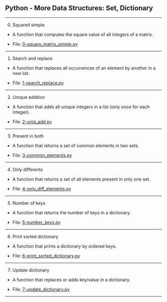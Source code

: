 ## Python - More Data Structures: Set, Dictionary

---

0. Squared simple

- A function that computes the square value of all integers of a matrix.

- File: [0-square_matrix_simple.py](./0-square_matrix_simple.py)

---

1. Search and replace

- A function that replaces all occurrences of an element by another in a new list.

- File: [1-search_replace.py](./1-search_replace.py)

---

2. Unique addition

- A function that adds all unique integers in a list (only once for each integer).

- File: [2-uniq_add.py](./2-uniq_add.py)

---

3. Present in both

- A function that returns a set of common elements in two sets.

- File: [3-common_elements.py](./3-common_elements.py)

---

4. Only differents

- A function that returns a set of all elements present in only one set.

- File: [4-only_diff_elements.py](./4-only_diff_elements.py)

---

5. Number of keys

- A function that returns the number of keys in a dictionary.

- File: [5-number_keys.py](./5-number_keys.py)

---

6. Print sorted dictionary

- A function that prints a dictionary by ordered keys.

- File: [6-print_sorted_dictionary.py](./6-print_sorted_dictionary.py)

---

7. Update dictionary

- A function that replaces or adds key/value in a dictionary.

- File; [7-update_dictionary.py](./7-update_dictionary.py)

---
